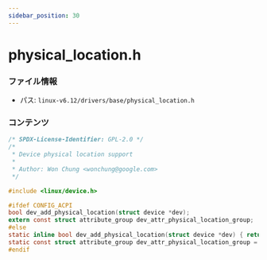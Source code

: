 ```yaml
---
sidebar_position: 30
---
```

# physical_location.h

### ファイル情報

- パス: `linux-v6.12/drivers/base/physical_location.h`

### コンテンツ

```h
/* SPDX-License-Identifier: GPL-2.0 */
/*
 * Device physical location support
 *
 * Author: Won Chung <wonchung@google.com>
 */

#include <linux/device.h>

#ifdef CONFIG_ACPI
bool dev_add_physical_location(struct device *dev);
extern const struct attribute_group dev_attr_physical_location_group;
#else
static inline bool dev_add_physical_location(struct device *dev) { return false; };
static const struct attribute_group dev_attr_physical_location_group = {};
#endif

```

